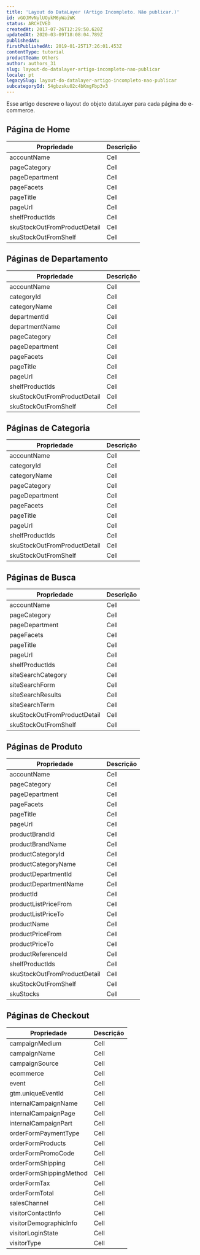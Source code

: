 ```yaml
---
title: 'Layout do DataLayer (Artigo Incompleto. Não publicar.)'
id: vGOJMvNylUOykM6yWaiWK
status: ARCHIVED
createdAt: 2017-07-26T12:29:50.620Z
updatedAt: 2020-03-09T18:08:04.789Z
publishedAt: 
firstPublishedAt: 2019-01-25T17:26:01.453Z
contentType: tutorial
productTeam: Others
author: authors_31
slug: layout-do-datalayer-artigo-incompleto-nao-publicar
locale: pt
legacySlug: layout-do-datalayer-artigo-incompleto-nao-publicar
subcategoryId: 54gbzsku02c4bKmgFbp3v3
---
```


Esse artigo descreve o layout do objeto dataLayer para cada página do e-commerce.

## Página de Home

| Propriedade                   | Descrição  |
| ----------                    | ---------- |
| accountName                   | Cell       |
| pageCategory                  | Cell       |
| pageDepartment                | Cell       |
| pageFacets                    | Cell       |
| pageTitle                     | Cell       |
| pageUrl                       | Cell       |
| shelfProductIds               | Cell       |
| skuStockOutFromProductDetail  | Cell       |
| skuStockOutFromShelf          | Cell       |

## Páginas de Departamento

| Propriedade                   | Descrição  |
| ----------                    | ---------- |
| accountName                   | Cell       |
| categoryId                    | Cell       |
| categoryName                  | Cell       |
| departmentId                  | Cell       |
| departmentName                | Cell       |
| pageCategory                  | Cell       |
| pageDepartment                | Cell       |
| pageFacets                    | Cell       |
| pageTitle                     | Cell       |
| pageUrl                       | Cell       |
| shelfProductIds               | Cell       |
| skuStockOutFromProductDetail  | Cell       |
| skuStockOutFromShelf          | Cell       |

## Páginas de Categoria

| Propriedade                   | Descrição  |
| ----------                    | ---------- |
| accountName                   | Cell       |
| categoryId                    | Cell       |
| categoryName                  | Cell       |
| pageCategory                  | Cell       |
| pageDepartment                | Cell       |
| pageFacets                    | Cell       |
| pageTitle                     | Cell       |
| pageUrl                       | Cell       |
| shelfProductIds               | Cell       |
| skuStockOutFromProductDetail  | Cell       |
| skuStockOutFromShelf          | Cell       |

## Páginas de Busca

| Propriedade                   | Descrição  |
| ----------                    | ---------- |
| accountName                   | Cell       |
| pageCategory                  | Cell       |
| pageDepartment                | Cell       |
| pageFacets                    | Cell       |
| pageTitle                     | Cell       |
| pageUrl                       | Cell       |
| shelfProductIds               | Cell       |
| siteSearchCategory            | Cell       |
| siteSearchForm                | Cell       |
| siteSearchResults             | Cell       |
| siteSearchTerm                | Cell       |
| skuStockOutFromProductDetail  | Cell       |
| skuStockOutFromShelf          | Cell       |

## Páginas de Produto

| Propriedade                   | Descrição  |
| ----------                    | ---------- |
| accountName                   | Cell       |
| pageCategory                  | Cell       |
| pageDepartment                | Cell       |
| pageFacets                    | Cell       |
| pageTitle                     | Cell       |
| pageUrl                       | Cell       |
| productBrandId                | Cell       |
| productBrandName              | Cell       |
| productCategoryId             | Cell       |
| productCategoryName           | Cell       |
| productDepartmentId           | Cell       |
| productDepartmentName         | Cell       |
| productId                     | Cell       |
| productListPriceFrom          | Cell       |
| productListPriceTo            | Cell       |
| productName                   | Cell       |
| productPriceFrom              | Cell       |
| productPriceTo                | Cell       |
| productReferenceId            | Cell       |
| shelfProductIds               | Cell       |
| skuStockOutFromProductDetail  | Cell       |
| skuStockOutFromShelf          | Cell       |
| skuStocks                     | Cell       |

## Páginas de Checkout

| Propriedade                   | Descrição  |
| ----------                    | ---------- |
| campaignMedium                | Cell       |
| campaignName                  | Cell       |
| campaignSource                | Cell       |
| ecommerce                     | Cell       |
| event                         | Cell       |
| gtm.uniqueEventId             | Cell       |
| internalCampaignName          | Cell       |
| internalCampaignPage          | Cell       |
| internalCampaignPart          | Cell       |
| orderFormPaymentType          | Cell       |
| orderFormProducts             | Cell       |
| orderFormPromoCode            | Cell       |
| orderFormShipping             | Cell       |
| orderFormShippingMethod       | Cell       |
| orderFormTax                  | Cell       |
| orderFormTotal                | Cell       |
| salesChannel                  | Cell       |
| visitorContactInfo            | Cell       |
| visitorDemographicInfo        | Cell       |
| visitorLoginState             | Cell       |
| visitorType                   | Cell       |
